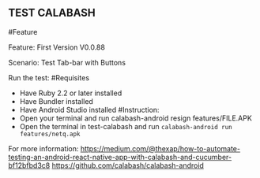 ## TEST CALABASH ##

#Feature

Feature: First Version V0.0.88

  Scenario: Test Tab-bar with Buttons


Run the test:
  #Requisites
  - Have Ruby 2.2 or later installed
  - Have Bundler installed
  - Have Android Studio installed
  #Instruction:
  - Open your terminal and run calabash-android resign features/FILE.APK
  - Open the terminal in test-calabash and run `calabash-android run features/netq.apk`
  	

For more information:
  https://medium.com/@thexap/how-to-automate-testing-an-android-react-native-app-with-calabash-and-cucumber-bf12bfbd3c8
  https://github.com/calabash/calabash-android
  
  
  
 
